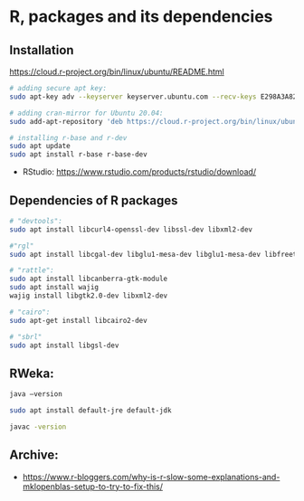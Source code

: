 # R, packages and its dependencies

## Installation

https://cloud.r-project.org/bin/linux/ubuntu/README.html

```bash
# adding secure apt key:
sudo apt-key adv --keyserver keyserver.ubuntu.com --recv-keys E298A3A825C0D65DFD57CBB651716619E084DAB9

# adding cran-mirror for Ubuntu 20.04:
sudo add-apt-repository 'deb https://cloud.r-project.org/bin/linux/ubuntu focal-cran40/'

# installing r-base and r-dev
sudo apt update
sudo apt install r-base r-base-dev
```

- RStudio: https://www.rstudio.com/products/rstudio/download/

## Dependencies of R packages

```bash
# "devtools":
sudo apt install libcurl4-openssl-dev libssl-dev libxml2-dev

#"rgl"
sudo apt install libcgal-dev libglu1-mesa-dev libglu1-mesa-dev libfreetype6-dev

# "rattle":
sudo apt install libcanberra-gtk-module
sudo apt install wajig
wajig install libgtk2.0-dev libxml2-dev

# "cairo":
sudo apt-get install libcairo2-dev

# "sbrl"
sudo apt install libgsl-dev
```

## RWeka:

```bash
java –version

sudo apt install default-jre default-jdk

javac -version
```

## Archive:

- https://www.r-bloggers.com/why-is-r-slow-some-explanations-and-mklopenblas-setup-to-try-to-fix-this/
